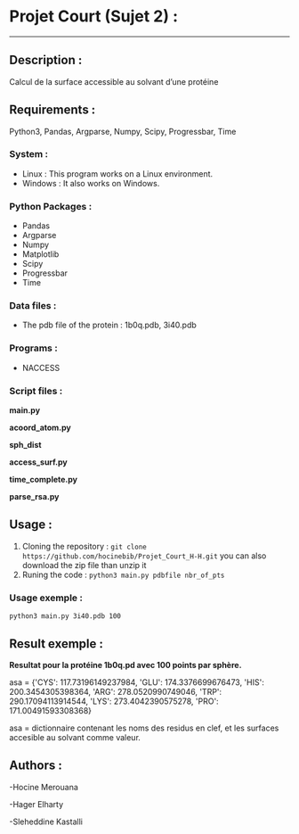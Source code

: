 # Projet Court (Sujet 2) :
---
## Description :

Calcul de la surface accessible au solvant d’une protéine

## Requirements :
Python3, Pandas, Argparse, Numpy, Scipy, Progressbar, Time
### System :
- Linux : This program works on a Linux environment.
- Windows : It also works on Windows.
### Python Packages :
- Pandas
- Argparse
- Numpy
- Matplotlib
- Scipy
- Progressbar
- Time
### Data files :
- The pdb file of the protein : 1b0q.pdb, 3i40.pdb
### Programs :
- NACCESS
### Script files :
**main.py**

**acoord_atom.py**

**sph_dist**

**access_surf.py**

**time_complete.py**

**parse_rsa.py**

## Usage :
1. Cloning the repository :
`git clone https://github.com/hocinebib/Projet_Court_H-H.git`
you can also download the zip file than unzip it
2. Runing the code :
`python3 main.py pdbfile nbr_of_pts`

### Usage exemple :
`python3 main.py 3i40.pdb 100`

## Result exemple :
**Resultat pour la protéine 1b0q.pd avec 100 points par sphère.**

asa = 
{'CYS': 117.73196149237984, 'GLU': 174.3376699676473, 'HIS': 200.3454305398364, 'ARG': 278.0520990749046, 'TRP': 290.17094113914544, 'LYS': 273.4042390575278, 'PRO': 171.00491593308368} 

asa = dictionnaire contenant les noms des residus en clef, et les surfaces accesible au solvant comme valeur. 


## Authors :
-Hocine Merouana

-Hager Elharty

-Sleheddine Kastalli

